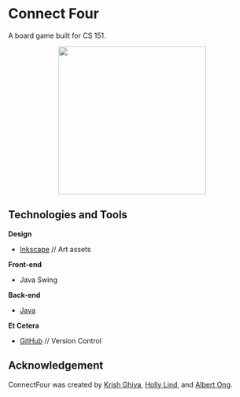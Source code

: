 # Connect Four
A board game built for CS 151.

<p align="center">
  <img width="300" src="https://raw.githubusercontent.com/Anferensis/Connect-Four/master/images/ConnectFour_icon_and_logo.png">
</p>

## Technologies and Tools
**Design**
* [Inkscape](https://inkscape.org/) // Art assets

**Front-end**
* Java Swing

**Back-end**
* [Java](https://www.java.com/en/)

**Et Cetera**
* [GitHub](https://github.com/) // Version Control

## Acknowledgement
ConnectFour was created by [Krish Ghiya](https://github.com/krishghiya), [Holly Lind](https://github.com/hollylind), and [Albert Ong](https://github.com/Anferensis).
